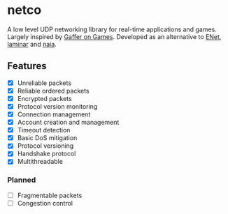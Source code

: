 # netco
A low level UDP networking library for real-time applications and games. Largely inspired by [Gaffer on Games][gog]. Developed as an alternative to [ENet][enet], [laminar][laminar] and [naia][naia].

[enet]: http://enet.bespin.org/
[laminar]: https://github.com/TimonPost/laminar
[naia]: https://github.com/naia-lib/naia
[gog]: https://gafferongames.com/

## Features

* [x] Unreliable packets
* [x] Reliable ordered packets
* [x] Encrypted packets
* [x] Protocol version monitoring
* [x] Connection management
* [x] Account creation and management
* [x] Timeout detection
* [x] Basic DoS mitigation
* [x] Protocol versioning
* [x] Handshake protocol
* [x] Multithreadable

### Planned

* [ ] Fragmentable packets
* [ ] Congestion control
